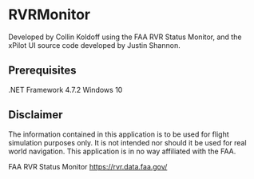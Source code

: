 # RVRMonitor
Developed by Collin Koldoff using the FAA RVR Status Monitor, and the xPilot UI source code developed by Justin Shannon. 

## Prerequisites 
.NET Framework 4.7.2
Windows 10

## Disclaimer
The information contained in this application is to be used for flight simulation purposes only. 
It is not intended nor should it be used for real world navigation. 
This application is in no way affiliated with the FAA.

FAA RVR Status Monitor https://rvr.data.faa.gov/
